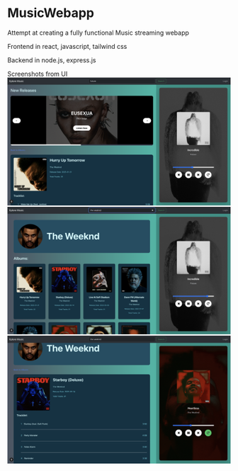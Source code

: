 # MusicWebapp
Attempt at creating a fully functional Music streaming webapp 

Frontend in react, javascript, tailwind css

Backend in node.js, express.js

Screenshots from UI
![Home page](images/homePage.png)
![Artist View](images/artistView.png)
![Album tracklist](images/albumTracklist.png)
